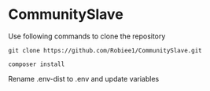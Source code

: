 # CommunitySlave
Use following commands to clone the repository

`git clone https://github.com/Robiee1/CommunitySlave.git`

`composer install`

Rename .env-dist to .env and update variables 
